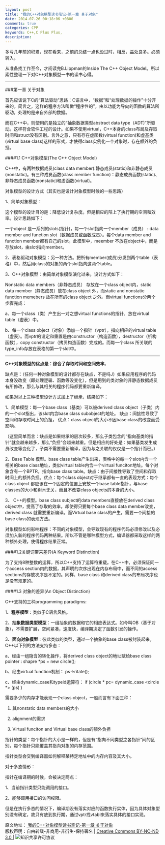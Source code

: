 ```yaml
---
layout: post
title: "我的C++对象模型读书笔记-第一章 关于对象"
date: 2014-07-26 00:18:06 +0800
comments: true
categories: CPP
keywords: C++,C Plus Plus,
description: 
---
```


多亏几年前的积累，现在看来，之前的总结一点也没过时，相反，益处良多。必须转入。    

从准备找工作至今，才阅读完B.Lippman的Inside The C++ Object Model。所以索性整理一下对C++对象模型一书的读书心得。
* * *
###第一章         关于对象

首先应该说下C的“算法驱动”思路：C语言中，“数据”和“处理数据的操作”十分开来的。简言之，这样的程序方法叫做“程序性的”，由以功能为导向的函数的算法所驱动，处理的是来自外部的数据。

而在C++中，则使用的是独立的“抽象数据类型abstract data type（ADT)”所驱动。这样符合软件工程的设计。如果不使用virtual，C++本身的class布局及存取时间和struct没有区别。言外之意，只有存在虚函数(virtual function)和虚基类(virtual base class)这样的形式，才使得class实例化一个对象时，存在额外的负担。

 

####1.1  C++对象模型(The C++ Object Model)

C++中，有两种数据成员(class data member):静态成员(static)和非静态成员(nonstatic)。有三种成员函数(class member function)：静态成员函数(static)、非静态成员函数(nonstatic)和虚函数(virtual)。

对象模型的设计方式（其实也是设计对象模型时候的一些思路）

1、简单对象模型：

这个模型的设计目的是：降低设计复杂度。但是相应的陪上了执行期的空间和效率。设计思路如下：

一个object 是一系列的slots(指针)，每一个slot指向一个member（成员） : data member and function slot（数据成员或函数成员）。每个data member and function member都有自己的slot。此模型中，meember 不放在object中，而是存放slot，由slot指向member。

2、表格驱动对象模型：另一种方法。把所有member(成员)分发到两个table（表格）中，然后用class的对象的两个slot指向这两个table。

3、C++对象模型：由简单对象模型演化过来。设计方式如下：

Nonstatic data members（非静态成员） 存放在一个class object内，static data member（静态成员）放在class object 外，而static and nonstatic function memebers 放在所有的class object 之外。而virtual functions分两个步骤完成：

a、每一个class（类）产生出一对之想virtual functions的指针，放在virtual table（虚表）中。

b、每一个class object（对象）添加一个指针（vptr），指向相应的virtual table（虚表）。而vptr的设定和重置是由constructor（构造函数），destructor（析构函数），copy constructor（拷贝构造函数）完成的。而每一个class 所关联的type_info存放在表格的第一个slot中。  
***

__C++对象模型的优点是：综合了存取时间和空间效率__。

缺点是：（任何一种对象模型的设计都存在缺点，不是吗J）如果应用程序的代码本身没改变（即处理逻辑、函数等没变化），但是用到的类对象的非静态数据成员有所修改，那么与其相关的程序代码都要重新编译。

如果对以上三种模型设计方式加上了继承，结果如下：

1、简单模型：每一个base class（基类）可以被derived class object（子类）内的一个slot指出，该slot内含base class subobject的地址。    缺点：间接性导致了空间和存取时间上的负担， 优点：class object的大小不因base class的改变而受影响。

（这里简单而言：缺点是如果继承的层次较多，那么子类包含的“指向基类的指针”就会越来越多，那么“负担”会越来越重。但是相应的好处是：如果基类发生成员改变等变化了，子类不需要重新编译，因为与之关联的仅仅是一个指针而已。）

2、Base Table 模型。base class table产生出来，表格中的每一个slot内含一个相关的base class地址，类似virtual table内含一个virtual funciton地址。每个对象含有一个BPTR，指向base class table。缺点：由于间接性导致了空间和存取时间上的额外负担。优点：每个class object对于继承都有一直的表现方式：每个class object 都应该在一个固定的位置上安放一个base table指针，与base classes的大小和树木无关，而且不改变class objects的本身的大小。

  3、 C++的模型。base class subject的data members直接放在derived class object中，提高了存取的效率，却使得只要每个base class data member改变，derived class 就需要重新编译。而Virtual base class的产生，需要一个间接的base class的表现方法。

对象模型如何影响程序：不同的对象模型，会导致现有的程序代码必须修改以及必须加入新的程序代码两种结果。所以不管是哪种模型方式，编译器都采取这样的两种额外处理，使得程序结果正常。

 

####1.2关键词带来差异(A Keyword Distinction)

为了支持8种整数的运算，所以C++支持了运算符重载。在C++中，必须保证同一个access section内的数据，其声明的次序出现在内存布局中，而不同的access sections的存放次序是不定的。同样，base class 和derived class的布局次序也是没有规定的。

 

####1.3 对象的差异(An Object Distinction)

C++支持的三种programming paradigms:  

1、__程序模型__：类似于C语言风格。

2、__抽象数据类型模型__：一组抽象的数据和它的相应表达式。如今叫OB（基于对象），不需要扩展，空间紧凑，速度快，编译期决定了函数引发的操作。

3、__面向对象模型__：彼此类似的类型，通过一个抽象的base class被封装起来。
C++以下列的方法支持多态：

a、经由一组隐含的转化操作，将derived class object的地址赋给base class pointer  : shapre *ps = new circle();

b、经由virtual function机制： ps->ritate();

c、经由dynamic_case和typeid运算符：  if (circle * pc= dynamic_case <circle *> (ps) )  

需要多少的内存才能表现一个class object，一般而言有下面三种：

1) 其nonstatic data members的大小 

2) alignment的需求

3) Virtual funciton and Virtual base class的额外负担
 

指针的类型：每个指针的大小是一样的，但是有“指向不同类型之各指针“间的区别，每个指针只能覆盖其指向对象的内存范围。

指针类型会交到编译器如何解释某特定地址中的内存内容及其大小。

对于多态情形：

指针在编译期的时候，会被决定两点：

1、当前指针类型只能调用的接口。

2、能够调用接口的访问权限。

但是在执行多态的情况下，编译期没有落实对应的函数执行实体，因为具体对象型别没有确定，故只有放到执行期，通过vptr找vtabl来落实具体的接口实现。


<!-- Copyright Info BEGIN -->
<p class="post-footer">
    原文地址：<a href="http://chesterlee.github.io/blog/2014/07/26/wo-de-c-plus-plus-dui-xiang-mo-xing-du-shu-bi-ji-guan-yu-dui-xiang/"> 我的C++对象模型读书笔记-第一章 关于对象 </a >
    <br/>
    <a rel="license" href="http://creativecommons.org/licenses/by-nc-nd/3.0/deed.zh" ></a>版权声明：自由转载-非商用-非衍生-保持署名 | <a rel="license" href="http://creativecommons.org/licenses/by-nc-nd/3.0/deed.zh" >Creative Commons BY-NC-ND 3.0 </a> | <img alt="知识共享许可协议" style="border-width:0" src="http://i.creativecommons.org/l/by-nc-nd/3.0/80x15.png" />
</p>
<!-- Copyright Info END -->